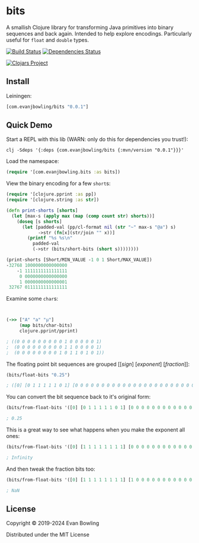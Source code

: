 # bits

A smallish Clojure library for transforming Java primitives into binary sequences and back again. Intended to help explore encodings. Particularly useful for `float` and `double` types.

[![Build Status](https://travis-ci.org/evanjbowling/bits.svg?branch=master)](https://travis-ci.org/evanjbowling/bits)
[![Dependencies Status](https://versions.deps.co/evanjbowling/bits/status.svg)](https://versions.deps.co/evanjbowling/bits)

[![Clojars Project](https://img.shields.io/clojars/v/com.evanjbowling/bits.svg)](https://clojars.org/com.evanjbowling/bits)

## Install

Leiningen:

```clojure
[com.evanjbowling/bits "0.0.1"]
```

## Quick Demo

Start a REPL with this lib (WARN: only do this for dependencies you trust!):

```
clj -Sdeps '{:deps {com.evanjbowling/bits {:mvn/version "0.0.1"}}}'
```

Load the namespace:

```clojure
(require '[com.evanjbowling.bits :as bits])
```

View the binary encoding for a few `short`s:

```clojure
(require '[clojure.pprint :as pp])
(require '[clojure.string :as str])

(defn print-shorts [shorts]
  (let [max-s (apply max (map (comp count str) shorts))]
    (doseq [s shorts]
      (let [padded-val (pp/cl-format nil (str "~" max-s "@a") s)
            ->str (fn[x](str/join "" x))]
        (printf "%s %s\n"
          padded-val
          (->str (bits/short-bits (short s))))))))

(print-shorts [Short/MIN_VALUE -1 0 1 Short/MAX_VALUE])
-32768 1000000000000000
    -1 1111111111111111
     0 0000000000000000
     1 0000000000000001
 32767 0111111111111111
```

Examine some `char`s:

```clojure


(->> ["A" "a" "µ"]
     (map bits/char-bits)
     clojure.pprint/pprint)

; ((0 0 0 0 0 0 0 0 0 1 0 0 0 0 0 1)
;  (0 0 0 0 0 0 0 0 0 1 1 0 0 0 0 1)
;  (0 0 0 0 0 0 0 0 1 0 1 1 0 1 0 1))
```

The floating point bit sequences are grouped [[_sign_]  [_exponent_] [_fraction_]]:

```clojure
(bits/float-bits "0.25")

; ([0] [0 1 1 1 1 1 0 1] [0 0 0 0 0 0 0 0 0 0 0 0 0 0 0 0 0 0 0 0 0 0 0])
```

You can convert the bit sequence back to it's original form:

```clojure
(bits/from-float-bits '([0] [0 1 1 1 1 1 0 1] [0 0 0 0 0 0 0 0 0 0 0 0 0 0 0 0 0 0 0 0 0 0 0]))

; 0.25
```

This is a great way to see what happens when you make the exponent all ones:

```clojure
(bits/from-float-bits '([0] [1 1 1 1 1 1 1 1] [0 0 0 0 0 0 0 0 0 0 0 0 0 0 0 0 0 0 0 0 0 0 0]))

; Infinity
```

And then tweak the fraction bits too:

```clojure
(bits/from-float-bits '([0] [1 1 1 1 1 1 1 1] [1 0 0 0 0 0 0 0 0 0 0 0 0 0 0 0 0 0 0 0 0 0 0]))

; NaN
```

## License

Copyright © 2019-2024 Evan Bowling

Distributed under the MIT License
